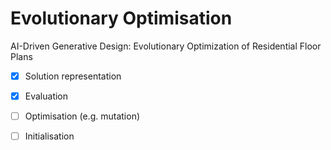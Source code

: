 # Evolutionary Optimisation
AI-Driven Generative Design: Evolutionary Optimization of Residential Floor Plans

- [x] Solution representation
- [x] Evaluation
- [ ] Optimisation (e.g. mutation)
- [ ] Initialisation

